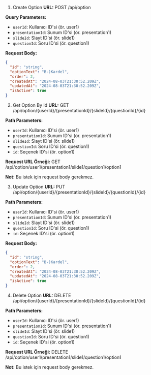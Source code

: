 1. Create Option
**URL:** POST /api/option

**Query Parameters:**

- `userId`: Kullanıcı ID'si (ör. user1)
- `presentationId`: Sunum ID'si (ör. presentation1)
- `slideId`: Slayt ID'si (ör. slide1)
- `questionId`: Soru ID'si (ör. question1)

**Request Body:**

```json
{
  "id": "string",
  "optionText": "B-)Kardel",
  "order": 2,
  "createdAt": "2024-08-03T21:30:52.209Z",
  "updatedAt": "2024-08-03T21:30:52.209Z",
  "isActive": true
}
```

2. Get Option By Id
**URL:** GET /api/option/{userId}/{presentationId}/{slideId}/{questionId}/{id}

**Path Parameters:**

- `userId`: Kullanıcı ID'si (ör. user1)
- `presentationId`: Sunum ID'si (ör. presentation1)
- `slideId`: Slayt ID'si (ör. slide1)
- `questionId`: Soru ID'si (ör. question1)
- `id`: Seçenek ID'si (ör. option1)

**Request URL Örneği:** GET /api/option/user1/presentation1/slide1/question1/option1

**Not:** Bu istek için request body gerekmez.

3. Update Option
**URL:** PUT /api/option/{userId}/{presentationId}/{slideId}/{questionId}/{id}

**Path Parameters:**

- `userId`: Kullanıcı ID'si (ör. user1)
- `presentationId`: Sunum ID'si (ör. presentation1)
- `slideId`: Slayt ID'si (ör. slide1)
- `questionId`: Soru ID'si (ör. question1)
- `id`: Seçenek ID'si (ör. option1)

**Request Body:**

```json
{
  "id": "string",
  "optionText": "B-)Kardel",
  "order": 2,
  "createdAt": "2024-08-03T21:30:52.209Z",
  "updatedAt": "2024-08-03T21:30:52.209Z",
  "isActive": true
}
```

4. Delete Option
**URL:** DELETE /api/option/{userId}/{presentationId}/{slideId}/{questionId}/{id}

**Path Parameters:**

- `userId`: Kullanıcı ID'si (ör. user1)
- `presentationId`: Sunum ID'si (ör. presentation1)
- `slideId`: Slayt ID'si (ör. slide1)
- `questionId`: Soru ID'si (ör. question1)
- `id`: Seçenek ID'si (ör. option1)

**Request URL Örneği:** DELETE /api/option/user1/presentation1/slide1/question1/option1

**Not:** Bu istek için request body gerekmez.
